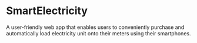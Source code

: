 # SmartElectricity
A user-friendly web app that enables users to conveniently purchase and automatically load electricity unit onto their meters using their smartphones.
